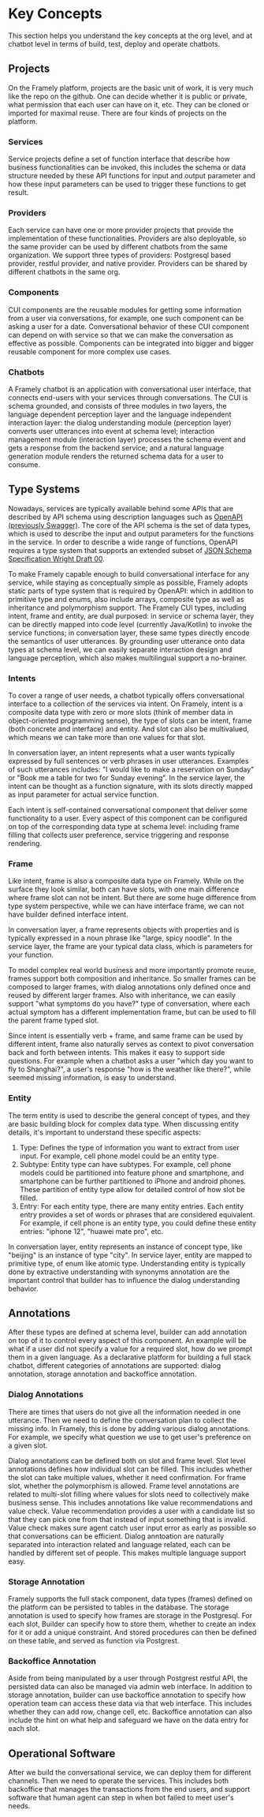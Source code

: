 # Key Concepts

This section helps you understand the key concepts at the org level, and at chatbot level in terms of build, test, deploy and operate chatbots.

## Projects
On the Framely platform, projects are the basic unit of work, it is very much like the repo on the github. One can decide whether it is public or private, what permission that each user can have on it, etc. They can be cloned or imported for maximal reuse. There are four kinds of projects on the platform.

### Services
Service projects define a set of function interface that describe how business functionalities can be invoked, this includes the schema or data structure needed by these API functions for input and output parameter and how these input parameters can be used to trigger these functions to get result.

### Providers
Each service can have one or more provider projects that provide the implementation of these functionalities. Providers are also deployable, so the same provider can be used by different chatbots from the same organization. We support three types of providers: Postgresql based provider, restful provider, and native provider. Providers can be shared by different chatbots in the same org.

### Components
CUI components are the reusable modules for getting some information from a user via conversations, for example, one such component can be asking a user for a date. Conversational behavior of these CUI component can depend on with service so that we can make the conversation as effective as possible. Components can be integrated into bigger and bigger reusable component for more complex use cases.

### Chatbots
A Framely chatbot is an application with conversational user interface, that connects end-users with your services through conversations. The CUI is schema grounded, and consists of three modules in two layers, the language dependent perception layer and the language independent interaction layer: the dialog understanding module (perception layer) converts user utterances into event at schema level; interaction management module (interaction layer) processes the schema event and gets a response from the backend service; and a natural language generation module renders the returned schema data for a user to consume. 


## Type Systems
Nowadays, services are typically available behind some APIs that are described by API schema using description languages such as [OpenAPI (previously Swagger)](https://swagger.io/docs/specification/data-models/). The core of the API schema is the set of data types, which is used to describe the input and output parameters for the functions in the service. In order to describe a wide range of functions, OpenAPI requires a type system that supports an extended subset of [JSON Schema Specification Wright Draft 00](https://datatracker.ietf.org/doc/html/draft-wright-json-schema-00). 

To make Framely capable enough to build conversational interface for any service, while staying as conceptually simple as possible, Framely adopts static parts of type system that is required by OpenAPI: which in addition to primitive type and enums, also include arrays, composite type as well as inheritance and polymorphism support. The Framely CUI types, including intent, frame and entity, are dual purposed: in service or schema layer, they can be directly mapped into code level (currently Java/Kotlin) to invoke the service functions; in conversation layer, these same types directly encode the semantics of user utterances. By grounding user utterance onto data types at schema level, we can easily separate interaction design and language perception, which also makes multilingual support a no-brainer.

### Intents
To cover a range of user needs, a chatbot typically offers conversational interface to a collection of the services via intent. On Framely, intent is a composite data type with zero or more slots (think of member data in object-oriented programming sense), the type of slots can be intent, frame (both concrete and interface) and entity. And slot can also be multivalued, which means we can take more than one values for that slot.

In conversation layer, an intent represents what a user wants typically expressed by full sentences or verb phrases in user utterances. Examples of such utterances includes: "I would like to make a reservation on Sunday" or "Book me a table for two for Sunday evening". In the service layer, the intent can be thought as a function signature, with its slots directly mapped as input parameter for actual service function. 

Each intent is self-contained conversational component that deliver some functionality to a user. Every aspect of this component can be configured on top of the corresponding data type at schema level: including frame filling that collects user preference, service triggering and response rendering.


### Frame
Like intent, frame is also a composite data type on Framely. While on the surface they look similar, both can have slots, with one main difference where frame slot can not be intent. But there are some huge difference from type system perspective, while we can have interface frame, we can not have builder defined interface intent.

In conversation layer, a frame represents objects with properties and is typically expressed in a noun phrase like "large, spicy noodle". In the service layer, the frame are your typical data class, which is parameters for your function.

To model complex real world business and more importantly promote reuse, frames support both composition and inheritance. So smaller frames can be composed to larger frames, with dialog annotations only defined once and reused by different larger frames. Also with inheritance, we can easily support "what symptoms do you have?" type of conversation, where each actual symptom has a different implementation frame, but can be used to fill the parent frame typed slot.

Since intent is essentially verb + frame, and same frame can be used by different intent, frame also naturally serves as context to pivot conversation back and forth between intents. This makes it easy to support side questions. For example when a chatbot asks a user "which day you want to fly to Shanghai?", a user's response "how is the weather like there?", while seemed missing information, is easy to understand.


### Entity
The term entity is used to describe the general concept of types, and they are basic building block for complex data type. When discussing entity details, it's important to understand these specific aspects:
1. Type: Defines the type of information you want to extract from user input. For example, cell phone model could be an entity type.
2. Subtype: Entity type can have subtypes. For example, cell phone models could be partitioned into feature phone and smartphone, and smartphone can be further partitioned to iPhone and android phones. These partition of entity type allow for detailed control of how slot be filled.
3. Entry: For each entity type, there are many entity entries. Each entity entry provides a set of words or phrases that are considered equivalent. For example, if cell phone is an entity type, you could define these entity entries: "iphone 12", "huawei mate pro", etc.

In conversation layer, entity represents an instance of concept type, like "beijing" is an instance of type "city". In service layer, entity are mapped to primitive type, of enum like atomic type. Understanding entity is typically done by extractive understanding with synonyms annotation are the important control that builder has to influence the dialog understanding behavior.


## Annotations
After these types are defined at schema level, builder can add annotation on top of it to control  every aspect of this component. An example will be what if a user did not specify a value for a required slot, how do we prompt them in a given language. As a declarative platform for building a full stack chatbot, different categories of annotations are supported: dialog annotation, storage annotation and backoffice annotation. 

### Dialog Annotations
 There are times that users do not give all the information needed in one utterance. Then we need to define the conversation plan to collect the missing info. In Framely, this is done by adding various dialog annotations. For example, we specify what question we use to get user's preference on a given slot.

Dialog annotations can be defined both on slot and frame level. Slot level annotations defines how individual slot can be filled. This includes whether the slot can take multiple values, whether it need confirmation. For frame slot, whether the polymorphism is allowed.  Frame level annotations are related to multi-slot filling where values for slots need to collectively make business sense. This includes annotations like value recommendations and value check. Value recommendation provides a user with a candidate list so that they can pick one from that instead of input something that is invalid. Value check makes sure agent catch user input error as early as possible so that conversations can be efficient. Dialog anntoation are naturally separated into interaction related and language related, each can be handled by different set of people. This makes multiple language support easy.

### Storage Annotation
Framely supports the full stack component, data types (frames) defined on the platform can be persisted to tables in the database. The storage annotation is used to specify how frames are storage in the Postgresql. For each slot, Builder can specify how to store them, whether to create an index for it or add a unique constraint. And stored procedures can then be defined on these table, and served as function via Postgrest. 

### Backoffice Annotation
Aside from being manipulated by a user through Postgrest restful API, the persisted data can also be managed via admin web interface. In addition to storage annotation, builder can use backoffice annotation to specify how operation team can access these data via that web interface. This includes whether they can add row, change cell, etc. Backoffice annotation can also include the hint on what help and safeguard we have on the data entry for each slot.  

## Operational Software
After we build the conversational service, we can deploy them for different channels. Then we need to operate the services. This includes both backoffice that manages the transactions from the end users, and support software that human agent can step in when bot failed to meet user's needs. 